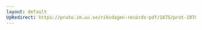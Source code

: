 ```yaml
---
layout: default
UpRedirect: https://pruto.im.uu.se/riksdagen-records-pdf/1875/prot-1875--ak--007/prot-1875--ak--007_013.pdf
---
```

